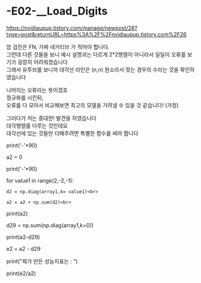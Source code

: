 # -E02-__Load_Digits
https://nvidiaupup.tistory.com/manage/newpost/26?type=post&returnURL=https%3A%2F%2Fnvidiaupup.tistory.com%2F26<br>

암 검진은 FN, 가짜 네거티브 가 적어야 합니다. <br>
그런데 다른 것들을 보니 예시 설명과는 다르게 2*2행렬이 아니라서 일일이 오류를 보기가 굉장히 어려워졌습니다<br>
그래서 유투브를 보니까 대각선 라인은 (n,n) 원소라서 맞는 경우의 수라는 것을 확인하였습니다 <br>

나머지는 오류라는 뜻이겠죠 <br>
정규화를 시킨뒤, <br>
오류를 다 모아서 비교해보면 최고의 모델을 가려낼 수 있을 것 같습니다! (가정) <br>
 
그러다가 저는 중대한! 발견을 하였습니다<br>
대각행렬를 다루는 것인데요 <br>
대각선에 있는 것들만 더해주려면 특별한 함수를 써야 합니다
<br>

print('-'*90)<br>

a2 = 0<br>

print('-'*90)<br>

for value1 in range(2,-2,-1):<br>

    d2 = np.diag(array1,k= value1)<br>

    a2 = a2 + np.sum(d2)<br>

print(a2)<br>


d29 = np.sum(np.diag(array1,k=0))<br>

print(a2-d29)<br>

e2 = a2 - d29<br>

print("제가 만든 성능지표는 : ")<br>

print(e2/a2)<br>

